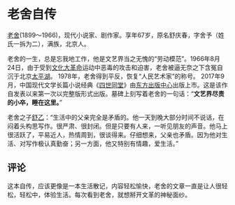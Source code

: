 # 老舍自传

[老舍](https://baike.baidu.com/item/老舍/193756?fromModule=lemma_inlink)(1899～1966)，现代小说家、剧作家。享年67岁，原名舒庆春，字舍予（姓氏一拆为二），满族，北京人。

老舍的一生，总是忘我地工作，他是文艺界当之无愧的“劳动模范”。1966年8月24日，由于受到[文化大革命](https://baike.baidu.com/item/文化大革命/117740?fromModule=lemma_inlink)运动中恶毒的攻击和迫害，老舍被逼无奈之下含冤自沉于北京[太平湖](https://baike.baidu.com/item/太平湖/10225266?fromModule=lemma_inlink)。 1978年，老舍得到平反，恢复“人民艺术家”的称号。 2017年9月，中国现代文学长篇小说经典《[四世同堂](https://baike.baidu.com/item/四世同堂/5388452?fromModule=lemma_inlink)》由[东方出版中心](https://baike.baidu.com/item/东方出版中心/901367?fromModule=lemma_inlink)出版上市。这是该作自发表以来第一次以完整版形式出版。墓碑上刻写着老舍的一句话：“**文艺界尽责的小卒，睡在这里。**”

老舍之子[舒乙](https://baike.baidu.com/item/舒乙?fromModule=lemma_inlink)：“生活中的父亲完全是矛盾的。他一天到晚大部分时间不说话，在闷着头构思写作。很严肃、很封闭。但是只要有人来，一听见朋友的声音。他马上很活跃了，平易近人，热情周到，很谈得来。仔细想来，父亲也矛盾。因为他对生活、对写作极认真勤奋；另一方面，他又特别有情趣，爱生活。”

## 评论

这本自传，应该更像是一本生活散记，内容轻松愉快，老舍的文章一直是让人很轻松，轻松中，体验生活。每次看到老舍，就想掰开文革的神秘面纱。